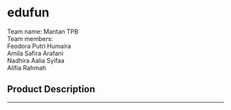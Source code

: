 # edufun

Team name: Mantan TPB<br>
Team members:<br>
Feodora Putri Humaira<br> 
Amila Safira Arafani<br>
Nadhira Aalia Syifaa<br>
Alifia Rahmah<br>

## Product Description

---